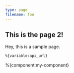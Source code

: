 ```yaml
---
type: page
filename: foo
---
```


## This is the page 2!

Hey, this is a sample page.

```
%{variable:api_url}
```

%{component:my-component}